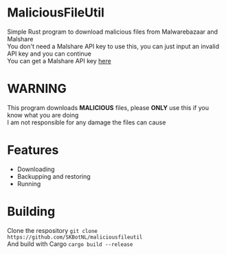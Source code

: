 # MaliciousFileUtil
Simple Rust program to download malicious files from Malwarebazaar and Malshare\
You don't need a Malshare API key to use this, you can just input an invalid API key and you can continue\
You can get a Malshare API key [here](https://malshare.com/register.php)
# WARNING
This program downloads **MALICIOUS** files, please **ONLY** use this if you know what you are doing\
I am not responsible for any damage the files can cause
# Features
- Downloading
- Backupping and restoring
- Running
# Building
Clone the respository `git clone https://github.com/SKBotNL/maliciousfileutil`\
And build with Cargo `cargo build --release`

